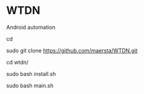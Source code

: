 # WTDN
Android automation

cd

sudo git clone https://github.com/maersta/WTDN.git

cd wtdn/

sudo bash install.sh

sudo bash main.sh

